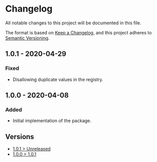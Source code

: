 # Changelog
All notable changes to this project will be documented in this file.

The format is based on [Keep a Changelog](https://keepachangelog.com/en/1.0.0/),
and this project adheres to [Semantic Versioning](https://semver.org/spec/v2.0.0.html).

## 1.0.1 - 2020-04-29
### Fixed
- Disallowing duplicate values in the registry.

## 1.0.0 - 2020-04-08
### Added
- Initial implementation of the package.

## Versions
- [1.0.1 > Unreleased](https://github.com/grizz-it/configuration/compare/1.0.1...HEAD)
- [1.0.0 > 1.0.1](https://github.com/grizz-it/configuration/compare/1.0.0...1.0.1)
